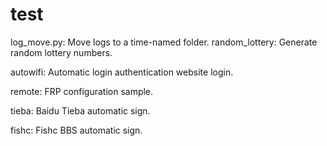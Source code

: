 # test
log_move.py: Move logs to a time-named folder.
random_lottery: Generate random lottery numbers.

autowifi: Automatic login authentication website login.

remote: FRP configuration sample.

tieba: Baidu Tieba automatic sign.

fishc: Fishc BBS automatic sign.
